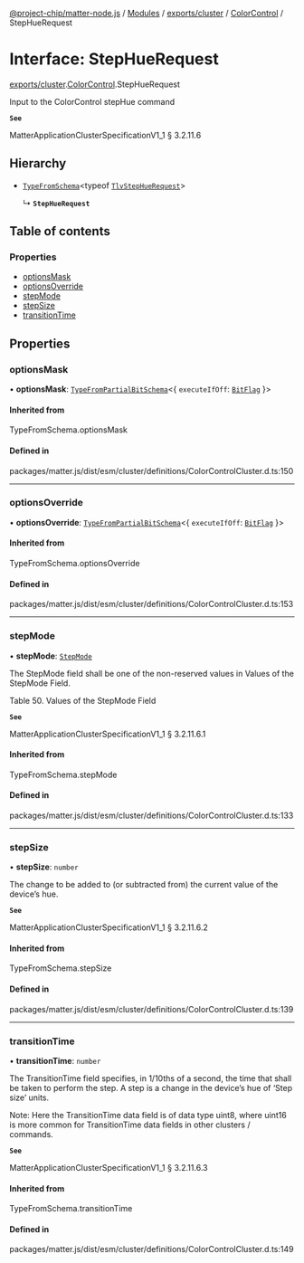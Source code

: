 [@project-chip/matter-node.js](../README.md) / [Modules](../modules.md) / [exports/cluster](../modules/exports_cluster.md) / [ColorControl](../modules/exports_cluster.ColorControl.md) / StepHueRequest

# Interface: StepHueRequest

[exports/cluster](../modules/exports_cluster.md).[ColorControl](../modules/exports_cluster.ColorControl.md).StepHueRequest

Input to the ColorControl stepHue command

**`See`**

MatterApplicationClusterSpecificationV1_1 § 3.2.11.6

## Hierarchy

- [`TypeFromSchema`](../modules/exports_tlv.md#typefromschema)\<typeof [`TlvStepHueRequest`](../modules/exports_cluster.ColorControl.md#tlvstephuerequest)\>

  ↳ **`StepHueRequest`**

## Table of contents

### Properties

- [optionsMask](exports_cluster.ColorControl.StepHueRequest.md#optionsmask)
- [optionsOverride](exports_cluster.ColorControl.StepHueRequest.md#optionsoverride)
- [stepMode](exports_cluster.ColorControl.StepHueRequest.md#stepmode)
- [stepSize](exports_cluster.ColorControl.StepHueRequest.md#stepsize)
- [transitionTime](exports_cluster.ColorControl.StepHueRequest.md#transitiontime)

## Properties

### optionsMask

• **optionsMask**: [`TypeFromPartialBitSchema`](../modules/exports_schema.md#typefrompartialbitschema)\<\{ `executeIfOff`: [`BitFlag`](../modules/exports_schema.md#bitflag)  }\>

#### Inherited from

TypeFromSchema.optionsMask

#### Defined in

packages/matter.js/dist/esm/cluster/definitions/ColorControlCluster.d.ts:150

___

### optionsOverride

• **optionsOverride**: [`TypeFromPartialBitSchema`](../modules/exports_schema.md#typefrompartialbitschema)\<\{ `executeIfOff`: [`BitFlag`](../modules/exports_schema.md#bitflag)  }\>

#### Inherited from

TypeFromSchema.optionsOverride

#### Defined in

packages/matter.js/dist/esm/cluster/definitions/ColorControlCluster.d.ts:153

___

### stepMode

• **stepMode**: [`StepMode`](../enums/exports_cluster.ColorControl.StepMode.md)

The StepMode field shall be one of the non-reserved values in Values of the StepMode Field.

Table 50. Values of the StepMode Field

**`See`**

MatterApplicationClusterSpecificationV1_1 § 3.2.11.6.1

#### Inherited from

TypeFromSchema.stepMode

#### Defined in

packages/matter.js/dist/esm/cluster/definitions/ColorControlCluster.d.ts:133

___

### stepSize

• **stepSize**: `number`

The change to be added to (or subtracted from) the current value of the device’s hue.

**`See`**

MatterApplicationClusterSpecificationV1_1 § 3.2.11.6.2

#### Inherited from

TypeFromSchema.stepSize

#### Defined in

packages/matter.js/dist/esm/cluster/definitions/ColorControlCluster.d.ts:139

___

### transitionTime

• **transitionTime**: `number`

The TransitionTime field specifies, in 1/10ths of a second, the time that shall be taken to perform the
step. A step is a change in the device’s hue of ‘Step size’ units.

Note: Here the TransitionTime data field is of data type uint8, where uint16 is more common for
TransitionTime data fields in other clusters / commands.

**`See`**

MatterApplicationClusterSpecificationV1_1 § 3.2.11.6.3

#### Inherited from

TypeFromSchema.transitionTime

#### Defined in

packages/matter.js/dist/esm/cluster/definitions/ColorControlCluster.d.ts:149
